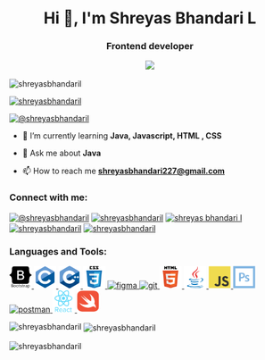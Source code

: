<h1 align="center">Hi 👋, I'm Shreyas Bhandari L</h1>
<h3 align="center">Frontend developer</h3>
<p align="center"><img src="https://camo.githubusercontent.com/c1dcb74cc1c1835b1d716f5051499a2814c683c806b15f04b0eba492863703e9/68747470733a2f2f63646e2e6472696262626c652e636f6d2f75736572732f3733303730332f73637265656e73686f74732f363538313234332f6176656e746f2e676966"/></p>

<p align="left"> <img src="https://komarev.com/ghpvc/?username=shreyasbhandaril&label=Profile%20views&color=0e75b6&style=flat" alt="shreyasbhandaril" /> </p>

<p align="left"> <a href="https://github.com/ryo-ma/github-profile-trophy"><img src="https://github-profile-trophy.vercel.app/?username=shreyasbhandaril" alt="shreyasbhandaril" /></a> </p>

<p align="left"> <a href="https://twitter.com/@shreyasbhandaril" target="blank"><img src="https://img.shields.io/twitter/follow/@shreyasbhandaril?logo=twitter&style=for-the-badge" alt="@shreyasbhandaril" /></a> </p>

- 🌱 I’m currently learning **Java, Javascript, HTML , CSS**

- 💬 Ask me about **Java**

- 📫 How to reach me **shreyasbhandari227@gmail.com**

<h3 align="left">Connect with me:</h3>
<p align="left">
<a href="https://twitter.com/Shreyas38678311/" target="blank"><img align="center" src="https://raw.githubusercontent.com/rahuldkjain/github-profile-readme-generator/master/src/images/icons/Social/twitter.svg" alt="@shreyasbhandaril" height="30" width="40" /></a>
<a href="https://www.linkedin.com/comm/in/shreyas-bhandari-l-3a9b85226/" target="blank"><img align="center" src="https://raw.githubusercontent.com/rahuldkjain/github-profile-readme-generator/master/src/images/icons/Social/linked-in-alt.svg" alt="shreyasbhandaril" height="30" width="40" /></a>
<a href="https://www.instagram.com/shreyas_bhandari146" target="blank"><img align="center" src="https://raw.githubusercontent.com/rahuldkjain/github-profile-readme-generator/master/src/images/icons/Social/instagram.svg" alt="shreyas bhandari l" height="30" width="40" /></a>
<a href="https://www.codechef.com/users/shreyas_48" target="blank"><img align="center" src="https://cdn.jsdelivr.net/npm/simple-icons@3.1.0/icons/codechef.svg" alt="shreyasbhandaril" height="30" width="40" /></a>
<a href="https://www.hackerrank.com/shreyasbhandari1" target="blank"><img align="center" src="https://raw.githubusercontent.com/rahuldkjain/github-profile-readme-generator/master/src/images/icons/Social/hackerrank.svg" alt="shreyasbhandaril" height="30" width="40" /></a>
</p>

<h3 align="left">Languages and Tools:</h3>
<p align="left"> <a href="https://getbootstrap.com" target="_blank" rel="noreferrer"> <img src="https://raw.githubusercontent.com/devicons/devicon/master/icons/bootstrap/bootstrap-plain-wordmark.svg" alt="bootstrap" width="40" height="40"/> </a> <a href="https://www.cprogramming.com/" target="_blank" rel="noreferrer"> <img src="https://raw.githubusercontent.com/devicons/devicon/master/icons/c/c-original.svg" alt="c" width="40" height="40"/> </a> <a href="https://www.w3schools.com/cpp/" target="_blank" rel="noreferrer"> <img src="https://raw.githubusercontent.com/devicons/devicon/master/icons/cplusplus/cplusplus-original.svg" alt="cplusplus" width="40" height="40"/> </a> <a href="https://www.w3schools.com/css/" target="_blank" rel="noreferrer"> <img src="https://raw.githubusercontent.com/devicons/devicon/master/icons/css3/css3-original-wordmark.svg" alt="css3" width="40" height="40"/> </a> <a href="https://www.figma.com/" target="_blank" rel="noreferrer"> <img src="https://www.vectorlogo.zone/logos/figma/figma-icon.svg" alt="figma" width="40" height="40"/> </a> <a href="https://git-scm.com/" target="_blank" rel="noreferrer"> <img src="https://www.vectorlogo.zone/logos/git-scm/git-scm-icon.svg" alt="git" width="40" height="40"/> </a> <a href="https://www.w3.org/html/" target="_blank" rel="noreferrer"> <img src="https://raw.githubusercontent.com/devicons/devicon/master/icons/html5/html5-original-wordmark.svg" alt="html5" width="40" height="40"/> </a> <a href="https://www.java.com" target="_blank" rel="noreferrer"> <img src="https://raw.githubusercontent.com/devicons/devicon/master/icons/java/java-original.svg" alt="java" width="40" height="40"/> </a> <a href="https://developer.mozilla.org/en-US/docs/Web/JavaScript" target="_blank" rel="noreferrer"> <img src="https://raw.githubusercontent.com/devicons/devicon/master/icons/javascript/javascript-original.svg" alt="javascript" width="40" height="40"/> </a> <a href="https://www.photoshop.com/en" target="_blank" rel="noreferrer"> <img src="https://raw.githubusercontent.com/devicons/devicon/master/icons/photoshop/photoshop-line.svg" alt="photoshop" width="40" height="40"/> </a> <a href="https://postman.com" target="_blank" rel="noreferrer"> <img src="https://www.vectorlogo.zone/logos/getpostman/getpostman-icon.svg" alt="postman" width="40" height="40"/> </a> <a href="https://reactjs.org/" target="_blank" rel="noreferrer"> <img src="https://raw.githubusercontent.com/devicons/devicon/master/icons/react/react-original-wordmark.svg" alt="react" width="40" height="40"/> </a> <a href="https://developer.apple.com/swift/" target="_blank" rel="noreferrer"> <img src="https://raw.githubusercontent.com/devicons/devicon/master/icons/swift/swift-original.svg" alt="swift" width="40" height="40"/> </a> </p>

<p><img align="left" src="https://github-readme-stats.vercel.app/api/top-langs?username=shreyasbhandaril&show_icons=true&locale=en&layout=compact" alt="shreyasbhandaril" /></p>

<p>&nbsp;<img align="center" src="https://github-readme-stats.vercel.app/api?username=shreyasbhandaril&show_icons=true&locale=en" alt="shreyasbhandaril" /></p>

<p><img align="center" src="https://github-readme-streak-stats.herokuapp.com/?user=shreyasbhandaril&" alt="shreyasbhandaril" /></p>
